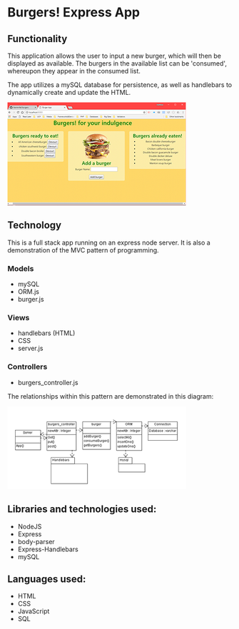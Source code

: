 # Burgers! Express App

## Functionality
This application allows the user to input a new burger, which will then be displayed as available.  The burgers in the available list can be 'consumed', whereupon they appear in the consumed list.

The app utilizes a mySQL database for persistence, as well as handlebars to dynamically create and update the HTML.

![Interface](/public/assets/img/BurgerApp.png "Interface diagram")

## Technology
This is a full stack app running  on an express node server.  It is also a demonstration of the MVC pattern of programming.

### Models
* mySQL
* ORM.js
* burger.js

### Views
* handlebars (HTML)
* CSS
* server.js

### Controllers
* burgers_controller.js


The relationships within this pattern are demonstrated in this diagram:

![UML](/public/assets/img/ClassDiagram.png "server diagram")

## Libraries and technologies used:
* NodeJS
* Express
* body-parser
* Express-Handlebars
* mySQL

## Languages used:
* HTML
* CSS
* JavaScript
* SQL

